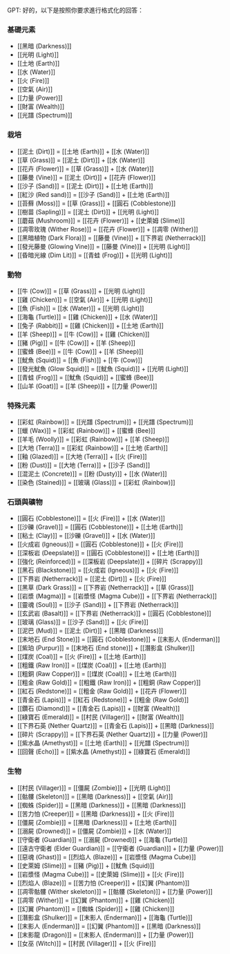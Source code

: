 GPT: 好的，以下是按照你要求進行格式化的回答：

### 基礎元素
- [[黑暗 (Darkness)]]
- [[光明 (Light)]]
- [[土地 (Earth)]]
- [[水 (Water)]]
- [[火 (Fire)]]
- [[空氣 (Air)]]
- [[力量 (Power)]]
- [[財富 (Wealth)]]
- [[光譜 (Spectrum)]]

### 栽培
- [[泥土 (Dirt)]] = [[土地 (Earth)]] + [[水 (Water)]]
- [[草 (Grass)]] = [[泥土 (Dirt)]] + [[水 (Water)]]
- [[花卉 (Flower)]] = [[草 (Grass)]] + [[水 (Water)]]
- [[藤曼 (Vine)]] = [[泥土 (Dirt)]] + [[花卉 (Flower)]]
- [[沙子 (Sand)]] = [[泥土 (Dirt)]] + [[土地 (Earth)]]
- [[紅沙 (Red sand)]] = [[沙子 (Sand)]] + [[土地 (Earth)]]
- [[苔蘚 (Moss)]] = [[草 (Grass)]] + [[圓石 (Cobblestone)]]
- [[樹苗 (Sapling)]] = [[泥土 (Dirt)]] + [[光明 (Light)]]
- [[蘑菇 (Mushroom)]] = [[花卉 (Flower)]] + [[史萊姆 (Slime)]]
- [[凋零玫瑰 (Wither Rose)]] = [[花卉 (Flower)]] + [[凋零 (Wither)]]
- [[黑暗植物 (Dark Flora)]] = [[藤曼 (Vine)]] + [[下界岩 (Netherrack)]]
- [[發光藤曼 (Glowing Vine)]] = [[藤曼 (Vine)]] + [[光明 (Light)]]
- [[昏暗光線 (Dim Lit)]] = [[青蛙 (Frog)]] + [[光明 (Light)]]

### 動物
- [[牛 (Cow)]] = [[草 (Grass)]] + [[光明 (Light)]]
- [[雞 (Chicken)]] = [[空氣 (Air)]] + [[光明 (Light)]]
- [[魚 (Fish)]] = [[水 (Water)]] + [[光明 (Light)]]
- [[海龜 (Turtle)]] = [[雞 (Chicken)]] + [[水 (Water)]]
- [[兔子 (Rabbit)]] = [[雞 (Chicken)]] + [[土地 (Earth)]]
- [[羊 (Sheep)]] = [[牛 (Cow)]] + [[雞 (Chicken)]]
- [[豬 (Pig)]] = [[牛 (Cow)]] + [[羊 (Sheep)]]
- [[蜜蜂 (Bee)]] = [[牛 (Cow)]] + [[羊 (Sheep)]]
- [[魷魚 (Squid)]] = [[魚 (Fish)]] + [[牛 (Cow)]]
- [[發光魷魚 (Glow Squid)]] = [[魷魚 (Squid)]] + [[光明 (Light)]]
- [[青蛙 (Frog)]] = [[魷魚 (Squid)]] + [[蜜蜂 (Bee)]]
- [[山羊 (Goat)]] = [[羊 (Sheep)]] + [[力量 (Power)]]

### 特殊元素
- [[彩虹 (Rainbow)]] = [[光譜 (Spectrum)]] + [[光譜 (Spectrum)]]
- [[蠟 (Wax)]] = [[彩虹 (Rainbow)]] + [[蜜蜂 (Bee)]]
- [[羊毛 (Woolly)]] = [[彩虹 (Rainbow)]] + [[羊 (Sheep)]]
- [[大地 (Terra)]] = [[彩虹 (Rainbow)]] + [[土地 (Earth)]]
- [[釉 (Glazed)]] = [[大地 (Terra)]] + [[火 (Fire)]]
- [[粉 (Dust)]] = [[大地 (Terra)]] + [[沙子 (Sand)]]
- [[混泥土 (Concrete)]] = [[粉 (Dusty)]] + [[水 (Water)]]
- [[染色 (Stained)]] = [[玻璃 (Glass)]] + [[彩虹 (Rainbow)]]

### 石頭與礦物
- [[圓石 (Cobblestone)]] = [[火 (Fire)]] + [[水 (Water)]]
- [[沙礫 (Gravel)]] = [[圓石 (Cobblestone)]] + [[土地 (Earth)]]
- [[粘土 (Clay)]] = [[沙礫 (Gravel)]] + [[水 (Water)]]
- [[火成岩 (Igneous)]] = [[圓石 (Cobblestone)]] + [[火 (Fire)]]
- [[深板岩 (Deepslate)]] = [[圓石 (Cobblestone)]] + [[土地 (Earth)]]
- [[強化 (Reinforced)]] = [[深板岩 (Deepslate)]] + [[碎片 (Scrappy)]]
- [[黑石 (Blackstone)]] = [[火成岩 (Igneous)]] + [[火 (Fire)]]
- [[下界岩 (Netherrack)]] = [[泥土 (Dirt)]] + [[火 (Fire)]]
- [[黑草 (Dark Grass)]] = [[下界岩 (Netherrack)]] + [[草 (Grass)]]
- [[岩漿 (Magma)]] = [[岩漿怪 (Magma Cube)]] + [[下界岩 (Netherrack)]]
- [[靈魂 (Soul)]] = [[沙子 (Sand)]] + [[下界岩 (Netherrack)]]
- [[玄武岩 (Basalt)]] = [[下界岩 (Netherrack)]] + [[圓石 (Cobblestone)]]
- [[玻璃 (Glass)]] = [[沙子 (Sand)]] + [[火 (Fire)]]
- [[泥巴 (Mud)]] = [[泥土 (Dirt)]] + [[黑暗 (Darkness)]]
- [[末地石 (End Stone)]] = [[圓石 (Cobblestone)]] + [[末影人 (Enderman)]]
- [[紫珀 (Purpur)]] = [[末地石 (End stone)]] + [[潛影盒 (Shulker)]]
- [[煤炭 (Coal)]] = [[火 (Fire)]] + [[土地 (Earth)]]
- [[粗鐵 (Raw Iron)]] = [[煤炭 (Coal)]] + [[土地 (Earth)]]
- [[粗銅 (Raw Copper)]] = [[煤炭 (Coal)]] + [[土地 (Earth)]]
- [[粗金 (Raw Gold)]] = [[粗鐵 (Raw Iron)]] + [[粗銅 (Raw Copper)]]
- [[紅石 (Redstone)]] = [[粗金 (Raw Gold)]] + [[花卉 (Flower)]]
- [[青金石 (Lapis)]] = [[紅石 (Redstone)]] + [[粗金 (Raw Gold)]]
- [[鑽石 (Diamond)]] = [[青金石 (Lapis)]] + [[財富 (Wealth)]]
- [[綠寶石 (Emerald)]] = [[村民 (Villager)]] + [[財富 (Wealth)]]
- [[下界石英 (Nether Quartz)]] = [[青金石 (Lapis)]] + [[黑暗 (Darkness)]]
- [[碎片 (Scrappy)]] = [[下界石英 (Nether Quartz)]] + [[力量 (Power)]]
- [[紫水晶 (Amethyst)]] = [[土地 (Earth)]] + [[光譜 (Spectrum)]]
- [[回聲 (Echo)]] = [[紫水晶 (Amethyst)]] + [[綠寶石 (Emerald)]]

### 生物
- [[村民 (Villager)]] = [[僵屍 (Zombie)]] + [[光明 (Light)]]
- [[骷髏 (Skeleton)]] = [[黑暗 (Darkness)]] + [[空氣 (Air)]]
- [[蜘蛛 (Spider)]] = [[黑暗 (Darkness)]] + [[黑暗 (Darkness)]]
- [[苦力怕 (Creeper)]] = [[黑暗 (Darkness)]] + [[火 (Fire)]]
- [[僵屍 (Zombie)]] = [[黑暗 (Darkness)]] + [[土地 (Earth)]]
- [[溺屍 (Drowned)]] = [[僵屍 (Zombie)]] + [[水 (Water)]]
- [[守衛者 (Guardian)]] = [[溺屍 (Drowned)]] + [[海龜 (Turtle)]]
- [[遠古守衛者 (Elder Guardian)]] = [[守衛者 (Guardian)]] + [[力量 (Power)]]
- [[惡魂 (Ghast)]] = [[烈焰人 (Blaze)]] + [[岩漿怪 (Magma Cube)]]
- [[史萊姆 (Slime)]] = [[豬 (Pig)]] + [[魷魚 (Squid)]]
- [[岩漿怪 (Magma Cube)]] = [[史萊姆 (Slime)]] + [[火 (Fire)]]
- [[烈焰人 (Blaze)]] = [[苦力怕 (Creeper)]] + [[幻翼 (Phantom)]]
- [[凋零骷髏 (Wither skeleton)]] = [[骷髏 (Skeleton)]] + [[力量 (Power)]]
- [[凋零 (Wither)]] = [[幻翼 (Phantom)]] + [[雞 (Chicken)]]
- [[幻翼 (Phantom)]] = [[蜘蛛 (Spider)]] + [[雞 (Chicken)]]
- [[潛影盒 (Shulker)]] = [[末影人 (Enderman)]] + [[海龜 (Turtle)]]
- [[末影人 (Enderman)]] = [[幻翼 (Phantom)]] + [[黑暗 (Darkness)]]
- [[末影龍 (Dragon)]] = [[末影人 (Enderman)]] + [[力量 (Power)]]
- [[女巫 (Witch)]] = [[村民 (Villager)]] + [[火 (Fire)]]